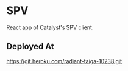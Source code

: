# SPV
React app of Catalyst's SPV client.

## Deployed At  
https://git.heroku.com/radiant-taiga-10238.git